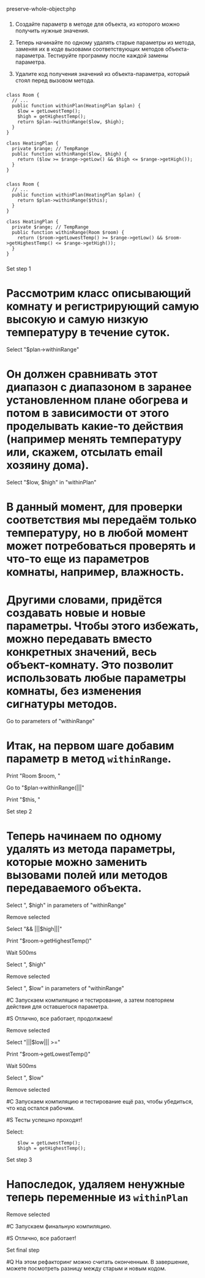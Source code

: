 preserve-whole-object:php

###

1. Создайте параметр в методе для объекта, из которого можно получить нужные значения.

2. Теперь начинайте по одному удалять старые параметры из метода, заменяя их в коде вызовами соответствующих методов объекта-параметра. Тестируйте программу после каждой замены параметра.

3. Удалите код получения значений из объекта-параметра, который стоял перед вызовом метода.



###

```
class Room {
  // ...
  public function withinPlan(HeatingPlan $plan) {
    $low = getLowestTemp();
    $high = getHighestTemp();
    return $plan->withinRange($low, $high);
  }
}

class HeatingPlan {
  private $range; // TempRange
  public function withinRange($low, $high) {
    return ($low >= $range->getLow() && $high <= $range->getHigh());
  }
}
```

###

```
class Room {
  // ...
  public function withinPlan(HeatingPlan $plan) {
    return $plan->withinRange($this);
  }
}

class HeatingPlan {
  private $range; // TempRange
  public function withinRange(Room $room) {
    return ($room->getLowestTemp() >= $range->getLow() && $room->getHighestTemp() <= $range->getHigh());
  }
}
```

###

Set step 1

# Рассмотрим класс описывающий комнату и регистрирующий самую высокую и самую низкую температуру в течение суток. 

Select "$plan->withinRange"

# Он должен сравнивать этот диапазон с диапазоном в заранее установленном плане обогрева и потом в зависимости от этого проделывать какие-то действия (например менять температуру или, скажем, отсылать email хозяину дома).

Select "$low, $high" in "withinPlan"

# В данный момент, для проверки соответствия мы передаём только температуру, но в любой момент может потребоваться проверять и что-то еще из параметров комнаты, например, влажность.

# Другими словами, придётся создавать новые и новые параметры. Чтобы этого избежать, можно передавать вместо конкретных значений, весь объект-комнату. Это позволит использовать любые параметры комнаты, без изменения сигнатуры методов.

Go to parameters of "withinRange"

# Итак, на первом шаге добавим параметр в метод <code>withinRange</code>.

Print "Room $room, "

Go to "$plan->withinRange(|||"

Print "$this, "

Set step 2

# Теперь начинаем по одному удалять из метода параметры, которые можно заменить вызовами полей или методов передаваемого объекта.

Select ", $high" in parameters of "withinRange"

Remove selected

Select "&& |||$high|||"

Print "$room->getHighestTemp()"

Wait 500ms

Select ", $high"

Remove selected


Select ", $low" in parameters of "withinRange"

#C Запускаем компиляцию и тестирование, а затем повторяем действия для оставшегося параметра.

#S Отлично, все работает, продолжаем!

Remove selected

Select "|||$low||| >="

Print "$room->getLowestTemp()"

Wait 500ms

Select ", $low"

Remove selected


#C Запускаем компиляцию и тестирование ещё раз, чтобы убедиться, что код остался рабочим.

#S Тесты успешно проходят!

Select:
```
    $low = getLowestTemp();
    $high = getHighestTemp();

```

Set step 3

# Напоследок, удаляем ненужные теперь переменные из <code>withinPlan</code>

Remove selected

#C Запускаем финальную компиляцию.

#S Отлично, все работает!

Set final step

#Q На этом рефакторинг можно считать оконченным. В завершение, можете посмотреть разницу между старым и новым кодом.